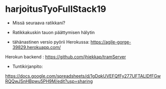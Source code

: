 # harjoitusTyoFullStack19

- Missä seuraava ratikkani?
- Ratikkakuskin tauon päättymisen hälytin

- tähänastinen versio pyörii Herokussa:
https://agile-gorge-39829.herokuapp.com/

Herokun backend : https://github.com/jhiekkap/tramServer

- Tuntikirjanpito:
 
 https://docs.google.com/spreadsheets/d/1gDqkUVEFQfFy277UFTALlDfFGwRQQwJSnHBpwu5PH9M/edit?usp=sharing